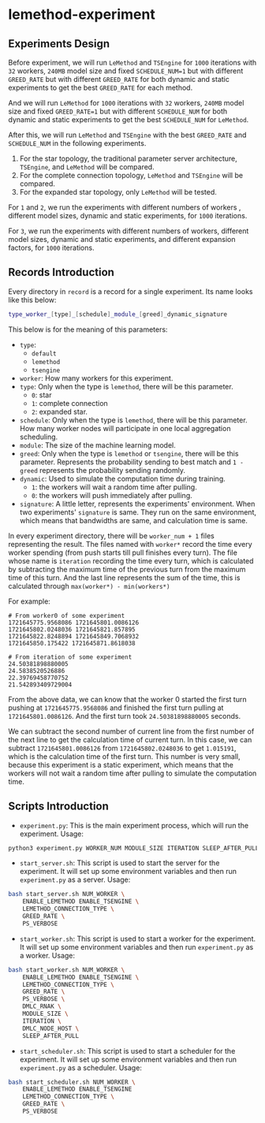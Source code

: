 # lemethod-experiment

## Experiments Design

Before experiment, we will run `LeMethod` and `TSEngine` for
`1000` iterations with `32` workers, `240MB` model size
and fixed `SCHEDULE_NUM=1` but with different `GREED_RATE`
but with different `GREED_RATE` for both dynamic and static experiments
to get the best `GREED_RATE` for each method.

And we will run `LeMethod` for `1000` iterations with `32` workers, `240MB` model size
and fixed `GREED_RATE=1` but with different `SCHEDULE_NUM` for both dynamic and static experiments
to get the best `SCHEDULE_NUM` for `LeMethod`.

After this, we will run `LeMethod` and `TSEngine` with the best `GREED_RATE` and `SCHEDULE_NUM`
in the following experiments.

1. For the star topology, the traditional parameter server architecture, `TSEngine`, and `LeMethod`
will be compared.
2. For the complete connection topology, `LeMethod` and `TSEngine` will be compared.
3. For the expanded star topology, only `LeMethod` will be tested.

For `1` and `2`, we run the experiments with different numbers of workers
, different model sizes, dynamic and static experiments,
for `1000` iterations.

For `3`, we run the experiments with different numbers of workers,
different model sizes, dynamic and static experiments,
and different expansion factors,
for `1000` iterations.

## Records Introduction

Every directory in `record` is a record for a single experiment.
Its name looks like this below:

```bash
type_worker_[type]_[schedule]_module_[greed]_dynamic_signature
```

This below is for the meaning of this parameters:

* `type`:
    * `default`
    * `lemethod`
    * `tsengine`
* `worker`: How many workers for this experiment.
* `type`: Only when the type is `lemethod`, there will be this parameter.
    * `0`: star
    * `1`: complete connection
    * `2`: expanded star.
* `schedule`: Only when the type is `lemethod`, there will be this parameter.
How many worker nodes will participate in one local aggregation scheduling.
* `module`: The size of the machine learning model.
* `greed`: Only when the type is `lemethod` or `tsengine`, there will be this parameter.
Represents the probability sending to best match and
`1 - greed` represents the probability sending randomly.
* `dynamic`: Used to simulate the computation time during training.
    * `1`: the workers will wait a random time after pulling.
    * `0`: the workers will push immediately after pulling.
* `signature`: A little letter, represents the experiments' environment.
When two experiments' `signature` is same.
They run on the same environment,
which means that bandwidths are same, and calculation time is same.

In every experiment directory,
there will be `worker_num + 1` files representing the result.
The files named with `worker*` record the time every worker spending
(from push starts till pull finishes every turn).
The file whose name is `iteration` recording the time every turn,
which is calculated by subtracting the maximum time of the previous turn
from the maximum time of this turn.
And the last line represents the sum of the time,
this is calculated through `max(worker*) - min(workers*)`

For example:

```text
# From worker0 of some experiment
1721645775.9568086 1721645801.0086126
1721645802.0248036 1721645821.857895
1721645822.8248894 1721645849.7068932
1721645850.175422 1721645871.8618038

# From iteration of some experiment
24.50381898880005
24.5838520526886
22.39769458770752
21.542893409729004
```

From the above data, we can know that the worker 0 started the first turn pushing
at `1721645775.9568086` and finished the first turn pulling at `1721645801.0086126`.
And the first turn took `24.50381898880005` seconds.

We can subtract the second number of current line from the first number of the next line
to get the calculation time of current turn.
In this case, we can subtract `1721645801.0086126` from `1721645802.0248036`
to get `1.015191`, which is the calculation time of the first turn.
This number is very small, because this experiment is a static experiment,
which means that the workers will not wait a random time after pulling
to simulate the computation time.

## Scripts Introduction

* `experiment.py`: This is the main experiment process, which will run the experiment. Usage:

```bash
python3 experiment.py WORKER_NUM MODULE_SIZE ITERATION SLEEP_AFTER_PULL
```

* `start_server.sh`: This script is used to start the server for the experiment.
It will set up some environment variables and then run `experiment.py` as a server. Usage:

```bash
bash start_server.sh NUM_WORKER \
    ENABLE_LEMETHOD ENABLE_TSENGINE \
    LEMETHOD_CONNECTION_TYPE \
    GREED_RATE \
    PS_VERBOSE
```

* `start_worker.sh`: This script is used to start a worker for the experiment.
It will set up some environment variables and then run `experiment.py` as a worker. Usage:

```bash
bash start_worker.sh NUM_WORKER \
    ENABLE_LEMETHOD ENABLE_TSENGINE \
    LEMETHOD_CONNECTION_TYPE \
    GREED_RATE \
    PS_VERBOSE \
    DMLC_RNAK \
    MODULE_SIZE \
    ITERATION \
    DMLC_NODE_HOST \
    SLEEP_AFTER_PULL
```

* `start_scheduler.sh`: This script is used to start a scheduler for the experiment.
It will set up some environment variables and then run `experiment.py` as a scheduler. Usage:

```bash
bash start_scheduler.sh NUM_WORKER \
    ENABLE_LEMETHOD ENABLE_TSENGINE
    LEMETHOD_CONNECTION_TYPE \
    GREED_RATE \
    PS_VERBOSE
```

